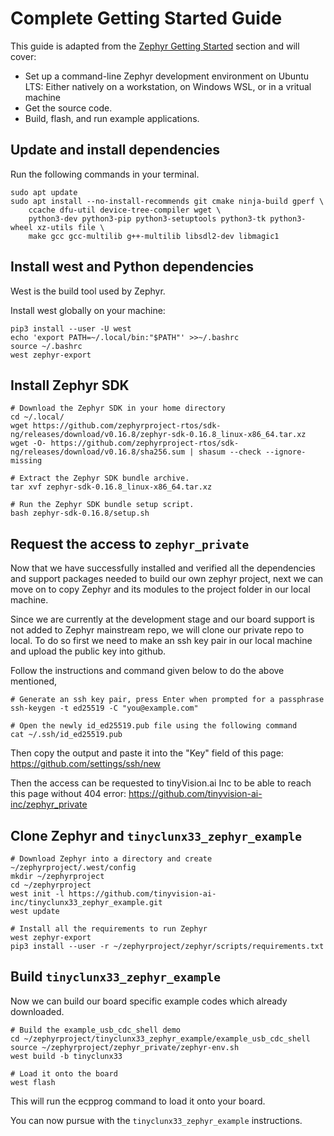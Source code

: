# Complete Getting Started Guide    

This guide is adapted from the [Zephyr Getting Started](https://docs.zephyrproject.org/latest/develop/getting_started/index.html) section and will cover:

- Set up a command-line Zephyr development environment on Ubuntu LTS: Either natively on a workstation, on Windows WSL, or in a vritual machine
- Get the source code.
- Build, flash, and run example applications.

  
## Update and install dependencies

Run the following commands in your terminal.

```
sudo apt update
sudo apt install --no-install-recommends git cmake ninja-build gperf \
    ccache dfu-util device-tree-compiler wget \
    python3-dev python3-pip python3-setuptools python3-tk python3-wheel xz-utils file \
    make gcc gcc-multilib g++-multilib libsdl2-dev libmagic1
```


## Install west and Python dependencies

West is the build tool used by Zephyr.

Install west globally on your machine:

```
pip3 install --user -U west
echo 'export PATH=~/.local/bin:"$PATH"' >>~/.bashrc
source ~/.bashrc
west zephyr-export
```


## Install Zephyr SDK

```
# Download the Zephyr SDK in your home directory
cd ~/.local/
wget https://github.com/zephyrproject-rtos/sdk-ng/releases/download/v0.16.8/zephyr-sdk-0.16.8_linux-x86_64.tar.xz
wget -O- https://github.com/zephyrproject-rtos/sdk-ng/releases/download/v0.16.8/sha256.sum | shasum --check --ignore-missing

# Extract the Zephyr SDK bundle archive.
tar xvf zephyr-sdk-0.16.8_linux-x86_64.tar.xz

# Run the Zephyr SDK bundle setup script.
bash zephyr-sdk-0.16.8/setup.sh
```


## Request the access to `zephyr_private`

Now that we have successfully installed and verified all the dependencies and support packages needed to build our own zephyr project,
next we can move on to copy Zephyr and its modules to the project folder in our local machine.

Since we are currently at the development stage and our board support is not added to Zephyr mainstream repo, we will clone our private repo to local.
To do so first we need to make an ssh key pair in our local machine and upload the public key into github.

Follow the instructions and command given below to do the above mentioned,

```
# Generate an ssh key pair, press Enter when prompted for a passphrase
ssh-keygen -t ed25519 -C "you@example.com"

# Open the newly id_ed25519.pub file using the following command
cat ~/.ssh/id_ed25519.pub
```

Then copy the output and paste it into the "Key" field of this page:
<https://github.com/settings/ssh/new>

Then the access can be requested to tinyVision.ai Inc to be able to reach this page without 404 error:
<https://github.com/tinyvision-ai-inc/zephyr_private>


## Clone Zephyr and `tinyclunx33_zephyr_example`

```
# Download Zephyr into a directory and create ~/zephyrproject/.west/config
mkdir ~/zephyrproject
cd ~/zephyrproject
west init -l https://github.com/tinyvision-ai-inc/tinyclunx33_zephyr_example.git
west update

# Install all the requirements to run Zephyr
west zephyr-export
pip3 install --user -r ~/zephyrproject/zephyr/scripts/requirements.txt
```


## Build `tinyclunx33_zephyr_example`

Now we can build our board specific example codes which already downloaded. 

```
# Build the example_usb_cdc_shell demo
cd ~/zephyrproject/tinyclunx33_zephyr_example/example_usb_cdc_shell 
source ~/zephyrproject/zephyr_private/zephyr-env.sh
west build -b tinyclunx33

# Load it onto the board
west flash
```

This will run the ecpprog command to load it onto your board.

You can now pursue with the `tinyclunx33_zephyr_example` instructions.
